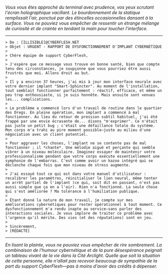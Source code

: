 _Vous vous êtes approché du terminal avec prudence, vos yeux scrutant l'écran holographique vacillant. Le bourdonnement de la statique remplissait l'air, ponctué par des étincelles occasionnelles dansant à la surface. Vous ne pouviez vous empêcher de ressentir un étrange mélange de curiosité et de crainte en tendant la main pour toucher l'interface._

---

```
> De : [ILLISIBLE]@CYBERFLESH.NET
> Objet : URGENT - RAPPORT DE DYSFONCTIONNEMENT D'IMPLANT CYBERNÉTIQUE
>
> Chère équipe de support CyberFlesh,
>
> J'espère que ce message vous trouve en bonne santé, bien que compte tenu des circonstances, je soupçonne que vous pourriez être aussi frustrés que moi. Allons droit au but.
>
> Il y a environ 37 heures, j'ai mis à jour mon interface neurale avec votre dernier implant "Smart-Sphincter". Au moment de l'installation, tout semblait fonctionner parfaitement : réactif, efficace, et même un peu trop enthousiaste, si je suis honnête. Mais ensuite sont venues les... complications.
>
> Le problème a commencé lors d'un travail de routine dans le quartier des Dregs. En pleine opération, mon implant a commencé à mal fonctionner. Au lieu du retour de pression subtil habituel, j'ai été frappé par une envie écrasante de... disons "m'exprimer". Ce n'était pas juste un petit bug ; c'était une défaillance totale du système. Mon corps m'a trahi au pire moment possible—juste au milieu d'une négociation avec un client potentiel.
>
> Pour aggraver les choses, l'implant ne se contente pas de mal fonctionner ; il *chante*. Une mélodie aiguë et perçante qui semble vibrer à un niveau moléculaire. Imaginez essayer de maintenir votre professionnalisme pendant que votre corps exécute essentiellement une symphonie de l'embarras. C'est comme avoir un kazoo intégré qui se déclenche chaque fois que mon niveau de stress augmente.
>
> J'ai essayé tout ce qui est dans votre manuel d'utilisateur : recalibrer les paramètres, réinitialiser le lien neural, même tenter un arrêt partiel de l'implant (ce qui, soit dit en passant, n'est pas aussi simple que ça en a l'air). Rien n'a fonctionné. La seule chose qui s'est améliorée ? Ma tolérance à l'humiliation publique.
>
> Étant donné la nature de mon travail, je compte sur mes améliorations cybernétiques pour rester opérationnel à tout moment. Ce dysfonctionnement m'a rendu inapte au service—sans parler des interactions sociales. Je vous implore de traiter ce problème avec l'urgence qu'il mérite. Des vies (et des réputations) sont en jeu.
>
> Sincèrement,
> [RÉDACTÉ]
```

---

_En lisant la plainte, vous ne pouviez vous empêcher de rire sombrement. La combinaison de l'humour cybernétique et de la pure désespérance peignait un tableau vivant de la vie dans la Cité Arclight. Quelle que soit la situation de cette personne, elle n'allait pas recevoir beaucoup de sympathie de la part du support CyberFlesh—pas à moins d'avoir des crédits à dépenser._
